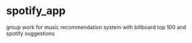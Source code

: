 # spotify_app
group work for music recommendation system with billboard top 100 and spotify suggestions
